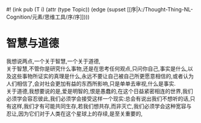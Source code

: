 #! (ink pub (T i) (attr (type Topic)) (edge (supset [[序|λ:/Thought-Thing-NL-Cognition/元素/思维工具/序/序]])))


# 智慧与道德
我想说两点,一个关于智慧,一个关于道德,  
关于智慧,不管你是研究什么事物,还是在思考任何观点,只问你自己,事实是什么,以及这些事物所证实的真理是什么,永远不要让自己被自己所更愿意相信的,或者认为人们相信了,会对社会更加有益的东西所影响,只是单单去审视,什么是事实.  
关于道德,我想要说的是,爱是明智的,恨是愚蠢的,在这个日益紧密相连的世界,我们必须学会容忍彼此,我们必须学会接受这样一个现实:总会有说出我们不想听的话,只有这样,我们才有可能共同生存,若我们想共存,而非灭亡,我们必须学会这种宽容与忍让,因为它们对于人类在这个星球上的存续,是至关重要的,